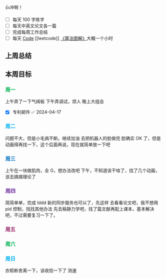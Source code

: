 👍冲啊！
- [ ] 每天 100 字练字
- [ ] 每天中英文论文各一篇
- [ ] 完成每周工作总结
- [ ] 每天 [Code](https://leetcode.cn/studyplan/top-interview-150/) [[leetcode]] [《算法图解》](https://www.bilibili.com/video/BV1PN4y1Q73P/?spm_id_from=333.788&vd_source=d3ee14ef6a5aeafdb4ae42baa01c2793)大概一个小时
## 上周总结

  

## 本周目标

  

### <font color="#00b050">周一</font>

上午弄了一下气阀板
下午弄调试，烦人
晚上大组会
- [x] 专利邮件 ✅ 2024-04-17

### <font color="#00b0f0">周二</font>

  问题不大，但是小毛病不断。继续加油
  去把机器人的脸做完
  脸确实 OK 了，但是动画得再找一下，这个后面再说，现在就简单放一下吧
  

### <font color="#0070c0">周三</font>

上午在一块做肌肉，全 G，想办法改吧
下午，不知道该干啥了，找了几个动画，该去搞搞理论了


### <font color="#7030a0">周四</font>

  简简单单，完成 lddd
  新的同步服务也可以了，先这样
  去看看论文吧，我不想用 pid 控制，找找其他办法
  先去稿静力学吧，找了篇文献再配上课本，基本解决吧，不过需要复习一下了。

### <font color="#972969">周五</font>





### <font color="#00b050">周六</font>

  

### <font color="#00b0f0">周日</font>

衣柜断舍离一下，该收拾一下了
测速